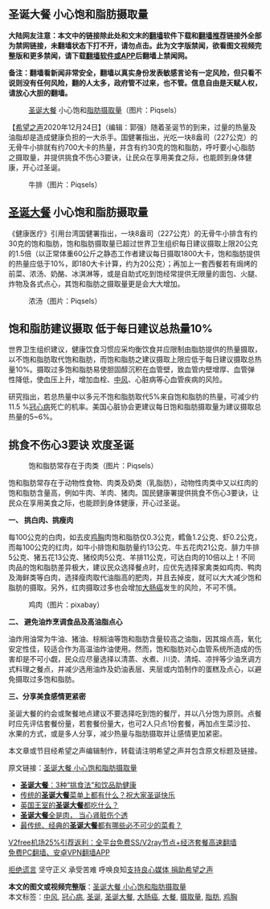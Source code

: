  <h2>圣诞大餐 小心饱和脂肪摄取量</h2> <p class="notice"><b>大陆网友注意：本文中的链接除此处和文末的<a href="https://github.com/bannedbook/fanqiang" >翻墙</a>软件下载和<a href="https://github.com/killgcd/justmysocks/blob/master/README.md">翻墙推荐</a>链接外全部为禁网链接，未翻墙状态下打不开，请勿点击。此为文字版禁闻，欲看图文视频完整版和更多禁闻，请下载<a href="https://github.com/bannedbook/fanqiang">翻墙软件或APP</a>后翻墙上禁闻网。</p><p>备注：翻墙看新闻非常安全，翻墙以真实身份发表敏感言论有一定风险，但只看不说则没有任何风险，翻的人太多，政府管不过来，也不管。信息自由是天赋人权，请放心大胆的翻墙。</b></p>  <div class="entry"> <figure><figcaption><a href="https://www.bannedbook.org/bnews/tag/%E5%9C%A3%E8%AF%9E/" class="st_tag internal_tag" rel="tag" title="标签 圣诞 下的日志">圣诞</a><a href="https://www.bannedbook.org/bnews/tag/%E5%A4%A7%E9%A4%90/" class="st_tag internal_tag" rel="tag" title="标签 大餐 下的日志">大餐</a> 小心饱和<a href="https://www.bannedbook.org/bnews/tag/%E8%84%82%E8%82%AA/" class="st_tag internal_tag" rel="tag" title="标签 脂肪 下的日志">脂肪</a><a href="https://www.bannedbook.org/bnews/tag/%E6%91%84%E5%8F%96%E9%87%8F/" class="st_tag internal_tag" rel="tag" title="标签 摄取量 下的日志">摄取量</a>（图片：Piqsels）</figcaption></figure> <p>【<span class='wp_keywordlink_affiliate'><a href="https://www.soundofhope.org" title="希望之声" target="_blank">希望之声</a></span>2020年12月24日】（编辑：郭强）随着圣诞节的到来，过量的热量及油脂却是造成健康负担的一大杀手。国健署指出，光吃一块8盎司（227公克）的无骨牛小排就有约700大卡的热量，并含有约30克的饱和脂肪，呼吁要小心脂肪之摄取量，并提供挑食不伤心3要诀，让民众在享用美食之际，也能顾到身体健康，开心过圣诞。</p> <figure><figcaption>牛排（图片：Piqsels）</figcaption></figure> <h2><a href="https://www.bannedbook.org/bnews/tag/%E5%9C%A3%E8%AF%9E%E5%A4%A7%E9%A4%90/" class="st_tag internal_tag" rel="tag" title="标签 圣诞大餐 下的日志">圣诞大餐</a> 小心饱和脂肪摄取量</h2> <p>《健康医疗》引用台湾国健署指出，一块8盎司（227公克）的无骨牛小排含有约30克的饱和脂肪，饱和脂肪摄取量已超过世界卫生组织每日建议摄取上限20公克的1.5倍（以正常体重60公斤之静态工作者建议每日摄取1800大卡，饱和脂肪提供的热量应低于10%，即180大卡计算，约为20公克）；再加上一套西餐若有焗烤的前菜、浓汤、奶酪、冰淇淋等，或是自助式吃到饱经常提供无限量的面包、火腿、炸物及各式点心，其饱和脂肪之摄取量更是会大大增加。</p> <figure><figcaption>浓汤（图片：Piqsels）</figcaption></figure> <h2>饱和脂肪建议摄取 低于每日建议总热量10%</h2> <p>世界卫生组织建议，健康饮食习惯应采均衡饮食并应限制由脂肪提供的热量摄取，以不饱和脂肪取代饱和脂肪，而饱和脂肪之建议摄取上限应低于每日建议摄取总热量10%。摄取过多饱和脂肪易使胆固醇沉积在血管壁，致血管内壁增厚、血管弹性降低，使血压上升，增加血栓、<a href="https://www.bannedbook.org/bnews/tag/%E4%B8%AD%E9%A3%8E/" class="st_tag internal_tag" rel="tag" title="标签 中风 下的日志">中风</a>、心脏病等心血管疾病的风险。</p>  <p>研究指出，若总热量中以多元不饱和脂肪取代5%来自饱和脂肪的热量，可减少约11.5 %<a href="https://www.bannedbook.org/bnews/tag/%E5%86%A0%E5%BF%83%E7%97%85/" class="st_tag internal_tag" rel="tag" title="标签 冠心病 下的日志">冠心病</a>死亡的机率。美国心脏协会更建议每日饱和脂肪摄取量为建议摄取总热量的5~6%。</p> <h2>挑食不伤心3要诀 欢度圣诞</h2> <figure><figcaption>饱和脂肪常存在于肉类（图片：Piqsels）</figcaption></figure> <p>饱和脂肪常存在于动物性食物、肉类及奶类（乳脂肪），动物性肉类中又以红肉的饱和脂肪含量高，例如牛肉、羊肉、猪肉。国民健康署提供挑食不伤心3要诀，让民众在享用美食之际，也能顾到身体健康，开心过圣诞。</p> <p><strong>一、 挑白肉、挑瘦肉</strong></p>  <p>每100公克的白肉，如去皮<a href="https://www.bannedbook.org/bnews/tag/%e9%b8%a1%e8%83%b8/" class="st_tag internal_tag" rel="tag" title="标签 鸡胸 下的日志">鸡胸</a>肉饱和脂肪仅0.3公克，鳕鱼1.2公克、虾0.2公克，而每100公克的红肉，如牛小排饱和脂肪量约13公克、牛五花肉21公克、腓力牛排5公克、猪五花13公克、猪绞肉5公克、羊排11公克，可达白肉的10倍以上！不同肉品的饱和脂肪差异极大，建议民众选择餐点时，应优先选择家禽类如鸡肉、鸭肉及海鲜类等白肉，选择瘦肉取代油脂高的肥肉，并且去掉皮，就可以大大减少饱和脂肪的摄取。另外，红肉摄取过多也会增加<a href="https://www.bannedbook.org/bnews/tag/%E5%A4%A7%E8%82%A0%E7%99%8C/" class="st_tag internal_tag" rel="tag" title="标签 大肠癌 下的日志">大肠癌</a>发生的风险，不可不慎。</p> <figure><figcaption>鸡肉（图片：pixabay）</figcaption></figure> <p><strong>二、 避免油炸烹调食品及高油脂点心</strong></p> <p>油炸用油常为牛油、猪油、棕榈油等饱和脂肪含量较高之油脂，因其熔点高，氧化安定性佳，较适合作为高温油炸油使用。然而，饱和脂肪对心血管系统所造成的伤害却是不可小觑，民众应尽量选择以清蒸、水煮、川烫、清炖、凉拌等少油烹调方式料理之餐点，并减少选用油炸及奶油表层、夹层或内馅制作的蛋糕及点心，以避免摄取过多饱和脂肪。</p>  <p><strong>三、分享美食感情更紧密</strong></p> <p>圣诞大餐的约会或聚餐地点建议不要选择吃到饱的餐厅，并以八分饱为原则。点餐时应先评估套餐份量，若套餐份量大，也可2人只点1份套餐，再加点生菜沙拉、水果的方式，或是多人分享，减少热量与脂肪摄取并让感情更加紧密。</p> <p>本文章或节目经希望之声编辑制作，转载请注明希望之声并包含原文标题及链接。</p>  <p>原文链接：<a class="src_link"  href="https://www.soundofhope.org/post/456832" target="_blank">圣诞大餐 小心饱和脂肪摄取量</a></p> <ul class='op-related-articles' title='相关阅读'> <li><a href='https://www.bannedbook.org/bnews/lifebaike/20201224/1453989.html' target='_blank'><b>圣诞大餐</b>：3种“挑食法”和饮品助健康</a></li> <li><a href='https://www.bannedbook.org/bnews/comments/20201223/1453454.html' target='_blank'>传统的<b>圣诞大餐</b>菜单上都有什么？祝大家圣诞快乐</a></li> <li><a href='https://www.bannedbook.org/bnews/comments/20191226/1247666.html' target='_blank'>英国王室的<b>圣诞大餐</b>都吃什么？</a></li> <li><a href='https://www.bannedbook.org/bnews/comments/20191225/1247094.html' target='_blank'><b>圣诞大餐</b>全是肉， 当心肾脏伤个透</a></li> <li><a href='https://www.bannedbook.org/bnews/comments/20191222/1245404.html' target='_blank'>最传统、经典的<b>圣诞大餐</b>都有哪些必不可少的菜肴？</a></li> </ul> <p class="texttj"> <a href="https://www.bannedbook.org/forum23/topic22702.html" target="_blank">V2free机场25%引荐返利：全平台免费SS/V2ray节点+经济套餐高速翻墙</a><br/> <a href="https://github.com/bannedbook/fanqiang/wiki/%E7%A6%81%E9%97%BB%E7%BD%91%E5%AE%89%E5%8D%93%E7%BF%BB%E5%A2%99%E6%96%B0%E9%97%BBAPP" target="_blank">免费PC翻墙、安卓VPN翻墙APP</a></p><p><span class='wp_keywordlink'><a href="https://www.bannedbook.org/forum2/topic1584.html" title="《拒绝谎言》" target="_blank">拒绝谎言</a></span> 坚守正义 承受苦难 呼唤良知<a href="/page/donate">支持良心媒体 捐助希望之声</a></p><a name='sharetosocial'></a>       <div><b>本文的图文或视频完整版</b>：<a href='https://www.bannedbook.org/bnews/comments/20201224/1454334.html'>圣诞大餐 小心饱和脂肪摄取量</a></div>  </div><!--END ENTRY--> <div class="postfooter"> <div>本文标签：<a href="https://www.bannedbook.org/bnews/tag/%E4%B8%AD%E9%A3%8E/" rel="tag">中风</a>, <a href="https://www.bannedbook.org/bnews/tag/%E5%86%A0%E5%BF%83%E7%97%85/" rel="tag">冠心病</a>, <a href="https://www.bannedbook.org/bnews/tag/%E5%9C%A3%E8%AF%9E/" rel="tag">圣诞</a>, <a href="https://www.bannedbook.org/bnews/tag/%E5%9C%A3%E8%AF%9E%E5%A4%A7%E9%A4%90/" rel="tag">圣诞大餐</a>, <a href="https://www.bannedbook.org/bnews/tag/%E5%A4%A7%E8%82%A0%E7%99%8C/" rel="tag">大肠癌</a>, <a href="https://www.bannedbook.org/bnews/tag/%E5%A4%A7%E9%A4%90/" rel="tag">大餐</a>, <a href="https://www.bannedbook.org/bnews/tag/%E6%91%84%E5%8F%96%E9%87%8F/" rel="tag">摄取量</a>, <a href="https://www.bannedbook.org/bnews/tag/%E8%84%82%E8%82%AA/" rel="tag">脂肪</a>, <a href="https://www.bannedbook.org/bnews/tag/%e9%b8%a1%e8%83%b8/" rel="tag">鸡胸</a></div>  </div><!--END POSTFOOTER--> 